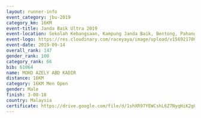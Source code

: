 ```yaml
---
layout: runner-info 
event_category: jbu-2019 
category_km: 16KM 
event-title: Janda Baik Ultra 2019  
event-location: Sekolah Kebangsaan, Kampung Janda Baik, Bentong, Pahang, Malaysia 
event-logo: https://res.cloudinary.com/raceyaya/image/upload/v1569217009/logo/janda-baik_vch1pc.jpg 
event-date: 2019-09-14 
overall_rank: 147
gender_rank: 100
category_rank: 66
bib: 61064
name: MOHD AZELY ABD KADIR
distance: 16KM
category: 16KM Men Open
gender: Male
finish: 3-00-18
country: Malaysia
certificate: https://drive.google.com/file/d/1shXR97YEWCshL6Z7NyqHiK2g0s6UIFmu/view?usp=sharing
---
```

